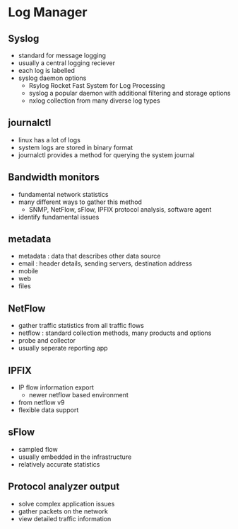 # Log Manager

## Syslog

- standard for message logging
- usually a central logging reciever
- each log is labelled
- syslog daemon options
  - Rsylog Rocket Fast System for Log Processing
  - syslog a popular daemon with additional filtering and storage options
  - nxlog collection from many diverse log types

## journalctl

- linux has a lot of logs
- system logs are stored in binary format
- journalctl provides a method for querying the system journal

## Bandwidth monitors

- fundamental network statistics
- many different ways to gather this method
  - SNMP, NetFlow, sFlow, IPFIX protocol analysis, software agent
- identify fundamental issues

## metadata

- metadata : data that describes other data source
- email : header details, sending servers, destination address
- mobile
- web
- files

## NetFlow

- gather traffic statistics from all traffic flows
- netflow : standard collection methods, many products and options
- probe and collector
- usually seperate reporting app

## IPFIX

- IP flow information export
  - newer netflow based environment
- from netflow v9
- flexible data support

## sFlow

- sampled flow
- usually embedded in the infrastructure
- relatively accurate statistics

## Protocol analyzer output

- solve complex application issues
- gather packets on the network
- view detailed traffic information
